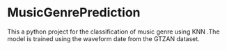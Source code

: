 # MusicGenrePrediction
This a python project for the classification of music genre using KNN .The model is trained using the waveform date from the GTZAN dataset.
